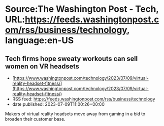# Source:The Washington Post - Tech, URL:https://feeds.washingtonpost.com/rss/business/technology, language:en-US

## Tech firms hope sweaty workouts can sell women on VR headsets
 - [https://www.washingtonpost.com/technology/2023/07/09/virtual-reality-headset-fitness/](https://www.washingtonpost.com/technology/2023/07/09/virtual-reality-headset-fitness/)
 - RSS feed: https://feeds.washingtonpost.com/rss/business/technology
 - date published: 2023-07-09T11:00:26+00:00

Makers of virtual reality headsets move away from gaming in a bid to broaden their customer base.

